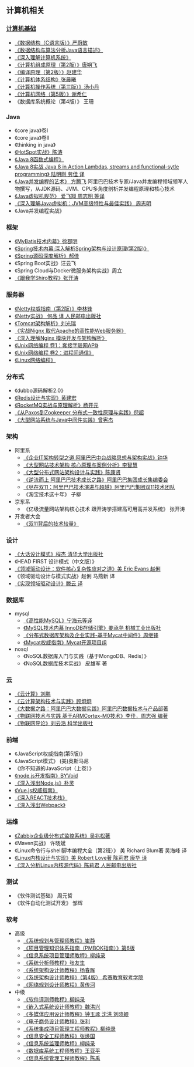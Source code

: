 ## 计算机相关

### [计算机基础](/99-book/notes/00-base/README.md)
* [《数据结构（C语言版）》严蔚敏](/99-book/notes/00-base/数据结构.md)
* [《数据结构与算法分析Java语言描述》](/99-book/notes/00-base/数据结构与算法分析Java语言描述.md)
* [《深入理解计算机系统》](/99-book/notes/00-base/深入理解计算机系统.md)
* [《计算机组成原理（第2版）》唐朔飞](/99-book/notes/00-base/组成原理.md)
* [《编译原理（第2版）》赵建华](/99-book/notes/00-base/编译原理.md)
* [《计算机体系结构》张晨曦](/99-book/notes/00-base/计算机体系结构.md)
* [《计算机操作系统（第三版）》汤小丹](/99-book/notes/00-base/计算机操作系统.md)
* [《计算机网络（第5版）》谢希仁](/99-book/notes/00-base/计算机网络.md)
* 《数据库系统概论（第4版）》 王珊

### Java
* 《core java》卷I
* 《core java》卷II
* 《thinking in java》
* [《HotSpot实战》陈涛](/99-book/notes/10-java/HotSpot实战.md)
* [《Java 8函数式编程》](/99-book/notes/10-java/Java%208函数式编程.md)
* [《Java 8实战 Java 8 in Action Lambdas, streams and functional-sytle programming》 陆明刚 劳佳 译](/99-book/notes/10-java/Java%208实战.md)
* [《Java并发编程的艺术》 方腾飞](/99-book/notes/10-java/Java并发编程的艺术.md) 阿里巴巴技术专家/Java并发编程领域领军人物撰写，从JDK源码、JVM、CPU多角度剖析并发编程原理和核心技术
* [《Java虚拟机规范》 爱飞翔 周志明 等译](/99-book/notes/10-java/Java虚拟机规范.md)
* [《深入理解Java虚拟机：JVM高级特性与最佳实践》 周志明](/99-book/notes/10-java/深入理解Java虚拟机.md)
* 《Java并发编程实战》

### 框架
* [《MyBatis技术内幕》徐郡明](/99-book/notes/20-framework/Mybatis技术内幕.md)
* [《Spring技术内幕:深入解析Spring架构与设计原理(第2版)》](/99-book/notes/20-framework/Spring技术内幕(2).md)
* [《Spring源码深度解析》郝佳](/99-book/notes/20-framework/Spring源码深度解析.md)
* 《Spring Boot实战》汪云飞
* 《Spring Cloud与Docker微服务架构实战》周立
* [《跟我学Shiro教程》张开涛](/99-book/notes/20-framework/跟我学Shiro教程.md)

### 服务器
* [《Netty权威指南（第2版）》李林锋](/99-book/notes/21-server/Netty权威指南.md)
* [《Netty实战》 何品 译 人民邮电出版社](/99-book/notes/21-server/Netty实战.md)
* [《Tomcat架构解析》刘光瑞](/99-book/notes/21-server/Tomcat架构解析.md)
* [《实战Nignx 取代Apache的高性能Web服务器》](/99-book/notes/21-server/实战Nignx.md)
* [《深入理解Nginx 模块开发与架构解析》](/99-book/notes/21-server/深入理解Nginx.md)
* [《Unix网络编程 卷1：套接字联网API》](/99-book/notes/21-server/Unix网络编程%20卷1：套接字联网API.md)
* [《Unix网络编程 卷2：进程间通信》](/99-book/notes/21-server/Unix网络编程%20卷2：进程间通信.md)
* [《Linux网络编程》](/99-book/notes/21-server/Linux网络编程.md)

### 分布式
* 《dubbo源码解析2.0》
* [《Redis设计与实现》黄建宏](/99-book/notes/30-distributed/Redis设计与实现.md)
* [《RocketMQ实战与原理解析》杨开元](/99-book/notes/30-distributed/RocketMQ实战与原理解析.md)
* [《从Paxos到Zookeeper 分布式一致性原理与实践》倪超](/99-book/notes/30-distributed/从Paxos到ZooKeeper.md)
* [《大型网站系统与Java中间件实践》曾宪杰](/99-book/notes/30-distributed/大型网站系统与Java中间件实践.md)

### 架构
* 阿里系
  * [《企业IT架构转型之道 阿里巴巴中台战略思想与架构实战》钟华](/99-book/notes/40-architecture/企业IT架构转型之道.md)
  * [《大型网站技术架构 核心原理与案例分析》李智慧](/99-book/notes/40-architecture/大型网站技术架构.md)
  * [《大型分布式网站架构设计与实践》陈康贤](/99-book/notes/40-architecture/大型分布式网站架构.md)
  * [《逆流而上 阿里巴巴技术成长之路》阿里巴巴集团成长集编委会](/99-book/notes/40-architecture/逆流而上.md)
  * [《尽在双11：阿里巴巴技术演进与超越》阿里巴巴集团双11技术团队](/99-book/notes/40-architecture/尽在双11.md)
  * 《淘宝技术这十年》 子柳
* 京东系
  * 《亿级流量网站架构核心技术 跟开涛学搭建高可用高并发系统》 张开涛
* 开发者大会
  * [《双11背后的技术较量》](/99-book/notes/40-architecture/双11背后的技术较量.md)

### 设计
* [《大话设计模式》程杰 清华大学出版社](/99-book/notes/40-architecture/大话设计模式.md)
* 《HEAD FIRST 设计模式（中文版）》
* [《领域驱动设计：软件核心复杂性应对之道》美 Eric Evans 赵俐](/99-book/notes/40-architecture/领域驱动设计.md)
* 《领域驱动设计与模式实战》赵俐 马燕新 译
* [《实现领域驱动设计》滕云 译](/99-book/notes/40-architecture/实现领域驱动设计.md)

### 数据库
* mysql
  * [《高性能MySQL》宁海元等译](/99-book/notes/50-database/高性能MySQL.md)
  * [《MySQL技术内幕 InnoDB存储引擎》姜承尧 机械工业出版社](/99-book/notes/50-database/MySQL技术内幕.md)
  * [《分布式数据库架构及企业实践-基于Mycat中间件》周继锋](/99-book/notes/50-database/分布式数据库架构及企业实践.md)
  * [《Mycat权威指南》Mycat开源项目组](/99-book/notes/50-database/Mycat权威指南.md)
* nosql
  * 《NoSQL数据库入门与实践（基于MongoDB、Redis）》
  * 《NoSQL数据库技术实战》 皮雄军 著

### 云
* [《云计算》刘鹏](/99-book/notes/51-cloud/云计算.md)
* [《云计算架构技术与实践》顾炯炯](/99-book/notes/51-cloud/云计算架构.md)
* [《大数据之路：阿里巴巴大数据实践》阿里巴巴数据技术与产品部著](/99-book/notes/51-cloud/大数据之路.md)
* [《物联网技术与实践 基于ARMCortex-M0技术》李佳，周志强 编著](/99-book/notes/51-cloud/物联网技术与实践.md)
* [《物联网导论》刘云浩 科学出版社](/99-book/notes/51-cloud/物联网导论.md)

### 前端
* 《JavaScript权威指南(第5版)》
* 《JavaScript模式》 (美)奥斯马尼
* 《你不知道的JavaScript（上卷）》	
* [《node.js开发指南》BYVoid](/99-book/notes/60-js/Node.js开发指南.md)
* [《深入浅出Node.js》朴灵](/99-book/notes/60-js/深入浅出NodeJS.md)
* [《Vue.js权威指南》](/99-book/notes/60-js/Vue.js权威指南.md)
* [《深入REACT技术栈》](/99-book/notes/60-js/深入REACT技术栈.md)
* [《深入浅出Webpack》](/99-book/notes/60-js/深入浅出Webpack.md)

### 运维
* [《Zabbix企业级分布式监控系统》吴兆松著](/99-book/notes/70-dev-ops/Zabbix企业级分布式监控系统.md)
* 《Maven实战》	许晓斌
* 《Linux命令行与shell脚本编程大全（第2班）》 美 Richard Blum著 吴海峰 译
* [《Linux内核设计与实现》美 Robert Love著 陈莉君 康华 译](/99-book/notes/70-dev-ops/Linux内核设计与实现.md)
* [《深入分析Linux内核源代码》陈莉君 人民邮电出版社](/99-book/notes/70-dev-ops/深入分析Linux内核源代码.md)

### 测试
* 《软件测试基础》 周元哲
* 《软件自动化测试开发》 邹辉

### 软考
* 高级
  * [《系统规划与管理师教程》崔静](/99-book/notes/80-project/系统规划与管理师教程.md)
  * [《项目管理知识体系指南（PMBOK指南）》第6版](/99-book/notes/80-project/PMBOK.md)
  * [《信息系统项目管理师教程》柳纯录](/99-book/notes/80-project/信息系统项目管理师教程.md)
  * [《系统分析师教程》张友生](/99-book/notes/80-project/系统分析师教程.md)
  * [《系统架构设计师教程》杨春晖](/99-book/notes/80-project/系统架构设计师教程.md)
  * [《系统架构设计师教程》（第4版） 希赛教育软考学院](/99-book/notes/80-project/系统架构设计师教程(第4版).md)
  * [《网络规划设计师教程》黄传河](/99-book/notes/80-project/网络规划设计师教程.md)
* 中级
  * [《软件评测师教程》柳纯录](/99-book/notes/80-project/软件评测师教程.md)
  * [《嵌入式系统设计师教程》魏洪兴](/99-book/notes/80-project/嵌入式系统设计师教程.md)
  * [《多媒体应用设计师教程》钟玉琢 沈洪 刘晓颖](/99-book/notes/80-project/多媒体应用设计师教程.md)
  * [《电子商务设计师教程》张利](/99-book/notes/80-project/电子商务设计师教程.md)
  * [《系统集成项目管理工程师教程》柳纯录](/99-book/notes/80-project/系统集成项目管理工程师教程.md)
  * [《信息安全工程师教程》张焕国](/99-book/notes/80-project/信息安全工程师教程.md)
  * [《信息系统监理师教程》柳纯录](/99-book/notes/80-project/信息系统监理师教程.md)
  * [《数据库系统工程师教程》王亚平](/99-book/notes/80-project/数据库系统工程师教程.md)
  * [《信息系统管理工程师教程》陈禹](/99-book/notes/80-project/信息系统管理工程师教程.md)